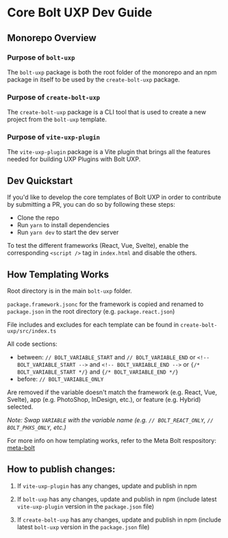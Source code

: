 # Core Bolt UXP Dev Guide

## Monorepo Overview

### Purpose of `bolt-uxp`

The `bolt-uxp` package is both the root folder of the monorepo and an npm package in itself to be used by the `create-bolt-uxp` package.

### Purpose of `create-bolt-uxp`

The `create-bolt-uxp` package is a CLI tool that is used to create a new project from the `bolt-uxp` template.

### Purpose of `vite-uxp-plugin`

The `vite-uxp-plugin` package is a Vite plugin that brings all the features needed for building UXP Plugins with Bolt UXP.

## Dev Quickstart

If you'd like to develop the core templates of Bolt UXP in order to contribute by submitting a PR, you can do so by following these steps:

- Clone the repo
- Run `yarn` to install dependencies
- Run `yarn dev` to start the dev server

To test the different frameworks (React, Vue, Svelte), enable the corresponding `<script />` tag in `index.html` and disable the others.

## How Templating Works

Root directory is in the main `bolt-uxp` folder.

`package.framework.jsonc` for the framework is copied and renamed to `package.json` in the root directory (e.g. `package.react.json`)

File includes and excludes for each template can be found in `create-bolt-uxp/src/index.ts`

All code sections:

- between: `// BOLT_VARIABLE_START` and `// BOLT_VARIABLE_END` or `<!-- BOLT_VARIABLE_START -->` and `<!-- BOLT_VARIABLE_END -->` or `{/* BOLT_VARIABLE_START */}` and `{/* BOLT_VARIABLE_END */}`
- before: `// BOLT_VARIABLE_ONLY`

Are removed if the variable doesn't match the framework (e.g. React, Vue, Svelte), app (e.g. PhotoShop, InDesign, etc.), or feature (e.g. Hybrid) selected.

_Note: Swap `VARIABLE` with the variable name (e.g. `// BOLT_REACT_ONLY`, `// BOLT_PHXS_ONLY`, etc.)_

For more info on how templating works, refer to the Meta Bolt respository: [meta-bolt](https://github.com/hyperbrew/meta-bolt)

## How to publish changes:

1. If `vite-uxp-plugin` has any changes, update and publish in npm

2. If `bolt-uxp` has any changes, update and publish in npm (include latest `vite-uxp-plugin` version in the `package.json` file)

3. If `create-bolt-uxp` has any changes, update and publish in npm (include latest `bolt-uxp` version in the `package.json` file)
